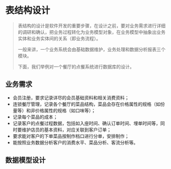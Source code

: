 # 表结构设计

> 表结构的设计是软件开发的重要步骤，在设计之前，要对业务需求进行详细的调研和确认，把业务过程转化为业务模型对象，在业务模型中抽象出业务实体和业务实体间的关系（即业务流程）。
>
> 一般来讲，一个业务系统会由基础数据维护，业务处理和数据分析报表三个模块。
>
> 下面，我们举例对一个餐厅的点餐系统进行数据库的设计。

## 业务需求

* 会员注册，要求记录详尽的会员基础资料和相关消费资料；
* 连锁餐厅管理，记录各个餐厅的菜品结构，菜品会存在价格属性的规格（如份量等）和非价格属性的规格（如口味等）；
* 记录每个菜品的成本；
* 记录客户的点餐过程数据，包括如入座时间、确认订单时间、埋单时间等，同时要维护店员的基本资料，对应关联到客户订单；
* 要求能对客户的下单菜品按制作档口进行分单，安排制作；
* 能按照业务数据分析客户的消费水平、菜品分析、客流分析等。

## 数据模型设计



